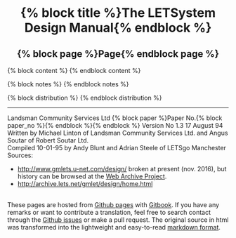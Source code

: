 <center><h1>{% block title %}The LETSystem Design Manual{% endblock %}</h1></center>
<center><h2>{% block page %}Page{% endblock page %}</h2></center>

{% block content %}
{% endblock content %}

{% block notes %}
{% endblock notes %}

{% block distribution %}
{% endblock distribution %}

---
<div class="sm">Landsman Community Services Ltd
{% block paper %}Paper No.{% block paper_no %}{% endblock %}{% endblock %}
Version No 1.3 17 August 94 <br>
Written by Michael Linton of Landsman Community Services Ltd. and
Angus Soutar of Robert Soutar Ltd. <br>
Compiled 10-01-95 by Andy Blunt and Adrian Steele of LETSgo Manchester<br>
Sources:
<ul>
<li><a href="http://www.gmlets.u-net.com/design/">
http://www.gmlets.u-net.com/design/</a>
broken at present (nov. 2016), but history can be browsed at the
<a href="https://web.archive.org/web/20130510203518/http://www.gmlets.u-net.com/design/">
Web Archive Project</a>.</li>
<li><a href="http://archive.lets.net/gmlet/design/home.html">
http://archive.lets.net/gmlet/design/home.html
</a>
</ul><br>
These pages are hosted from
<a href="https://github.com/eeemarv/letsystem-design-manual">
Github pages</a> with
<a href="https://www.gitbook.com/">Gitbook</a>.
If you have any remarks or want to contribute a translation,
feel free to search contact through the
<a href="https://github.com/eeemarv/letsystem-design-manual/issues">
Github issues</a>
or make a pull request.
The original source in html was transformed into the lightweight and
easy-to-read <a href="https://guides.github.com/features/mastering-markdown/">
markdown format</a>.
</div>

